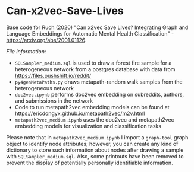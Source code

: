 # Can-x2vec-Save-Lives
Base code for Ruch (2020) "Can x2vec Save Lives? Integrating Graph and Language Embeddings for Automatic Mental Health Classification" - https://arxiv.org/abs/2001.01126.

*File information:*
- `SQLSampler_medium.sql` is used to draw a forest fire sample for a heterogeneous network from a postgres database with data from https://files.pushshift.io/reddit/
- `py4genMetaPaths.py` draws metapath-random walk samples from the heterogeneous network
- `doc2vec.ipynb` performs doc2vec embedding on subreddits, authors, and submissions in the network
- Code to run metapath2vec embedding models can be found at https://ericdongyx.github.io/metapath2vec/m2v.html
- `metapath2vec_medium.ipynb` uses the doc2vec and metapath2vec embedding models for visualization and classification tasks

Please note that in `metapath2vec_medium.ipynb` I import a `graph-tool` graph object to identify node attributes; however, you can create any kind of dictionary to store such information about nodes after drawing a sample with `SQLSampler_medium.sql`. Also, some printouts have been removed to prevent the display of potentially personally identifiable information.
